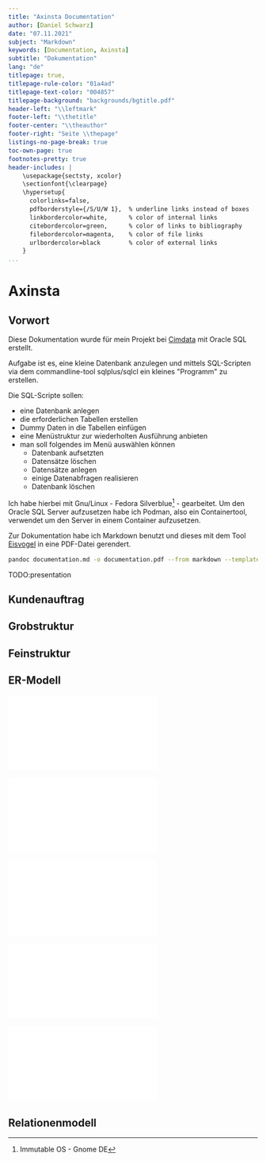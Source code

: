 ```yaml
---
title: "Axinsta Documentation"
author: [Daniel Schwarz]
date: "07.11.2021"
subject: "Markdown"
keywords: [Documentation, Axinsta]
subtitle: "Dokumentation"
lang: "de"
titlepage: true,
titlepage-rule-color: "01a4ad"
titlepage-text-color: "004857"
titlepage-background: "backgrounds/bgtitle.pdf"
header-left: "\\leftmark"
footer-left: "\\thetitle"
footer-center: "\\theauthor"
footer-right: "Seite \\thepage"
listings-no-page-break: true
toc-own-page: true
footnotes-pretty: true
header-includes: |
    \usepackage{sectsty, xcolor}
    \sectionfont{\clearpage}
    \hypersetup{
      colorlinks=false,
      pdfborderstyle={/S/U/W 1},  % underline links instead of boxes
      linkbordercolor=white,      % color of internal links
      citebordercolor=green,      % color of links to bibliography
      filebordercolor=magenta,    % color of file links
      urlbordercolor=black        % color of external links
    }
...
```





# Axinsta

## Vorwort

Diese Dokumentation wurde für mein Projekt bei [Cimdata](https://www.cimdata.de/)
mit Oracle SQL erstellt.

Aufgabe ist es, eine kleine Datenbank anzulegen und mittels SQL-Scripten via
dem commandline-tool sqlplus/sqlcl ein kleines "Programm" zu erstellen.

Die SQL-Scripte sollen:

- eine Datenbank anlegen
- die erforderlichen Tabellen erstellen
- Dummy Daten in die Tabellen einfügen
- eine Menüstruktur zur wiederholten Ausführung anbieten
- man soll folgendes im Menü auswählen können
  - Datenbank aufsetzten
  - Datensätze löschen
  - Datensätze anlegen
  - einige Datenabfragen realisieren
  - Datenbank löschen

Ich habe hierbei mit Gnu/Linux - Fedora Silverblue[^e] - gearbeitet. Um den Oracle
SQL Server aufzusetzen habe ich Podman, also ein Containertool, verwendet um
den Server in einem Container aufzusetzen.

Zur Dokumentation habe ich Markdown benutzt und dieses mit
dem Tool [Eisvogel](https://github.com/Wandmalfarbe/pandoc-latex-template) in eine PDF-Datei gerendert.

```{.bash caption="Eisvogel cl-Befehl"}
pandoc documentation.md -o documentation.pdf --from markdown --template eisvogel -V lang=de --shift-heading-level-by=-1 --toc --number-sections --listings
```

[^e]: Immutable OS - Gnome DE

TODO:presentation

## Kundenauftrag

## Grobstruktur

## Feinstruktur

## ER-Modell

![ER-Model](img/testpdf.pdf)

![ER-Model](img/testpdf.pdf)

![ER-Model](img/testpdf.pdf)

![ER-Model](img/testpdf.pdf)

![ER-Model](img/testpdf.pdf)

## Relationenmodell
